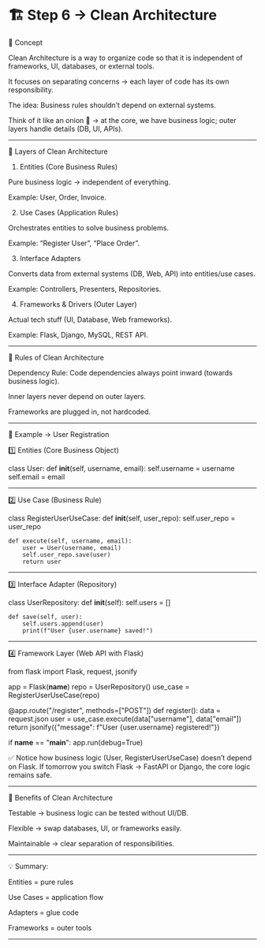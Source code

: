# 🏗️ Step 6 → Clean Architecture

🔹 Concept

Clean Architecture is a way to organize code so that it is independent of frameworks, UI, databases, or external tools.

It focuses on separating concerns → each layer of code has its own responsibility.

The idea: Business rules shouldn’t depend on external systems.


Think of it like an onion 🧅 → at the core, we have business logic; outer layers handle details (DB, UI, APIs).


---

🔹 Layers of Clean Architecture

1. Entities (Core Business Rules)

Pure business logic → independent of everything.

Example: User, Order, Invoice.



2. Use Cases (Application Rules)

Orchestrates entities to solve business problems.

Example: “Register User”, “Place Order”.



3. Interface Adapters

Converts data from external systems (DB, Web, API) into entities/use cases.

Example: Controllers, Presenters, Repositories.



4. Frameworks & Drivers (Outer Layer)

Actual tech stuff (UI, Database, Web frameworks).

Example: Flask, Django, MySQL, REST API.





---

🔹 Rules of Clean Architecture

Dependency Rule: Code dependencies always point inward (towards business logic).

Inner layers never depend on outer layers.

Frameworks are plugged in, not hardcoded.



---

🔹 Example → User Registration

1️⃣ Entities (Core Business Object)

class User:
    def __init__(self, username, email):
        self.username = username
        self.email = email


---

2️⃣ Use Case (Business Rule)

class RegisterUserUseCase:
    def __init__(self, user_repo):
        self.user_repo = user_repo

    def execute(self, username, email):
        user = User(username, email)
        self.user_repo.save(user)
        return user


---

3️⃣ Interface Adapter (Repository)

class UserRepository:
    def __init__(self):
        self.users = []

    def save(self, user):
        self.users.append(user)
        print(f"User {user.username} saved!")


---

4️⃣ Framework Layer (Web API with Flask)

from flask import Flask, request, jsonify

app = Flask(__name__)
repo = UserRepository()
use_case = RegisterUserUseCase(repo)

@app.route("/register", methods=["POST"])
def register():
    data = request.json
    user = use_case.execute(data["username"], data["email"])
    return jsonify({"message": f"User {user.username} registered!"})

if __name__ == "__main__":
    app.run(debug=True)

✅ Notice how business logic (User, RegisterUserUseCase) doesn’t depend on Flask.
If tomorrow you switch Flask → FastAPI or Django, the core logic remains safe.


---

🔹 Benefits of Clean Architecture

Testable → business logic can be tested without UI/DB.

Flexible → swap databases, UI, or frameworks easily.

Maintainable → clear separation of responsibilities.



---

💡 Summary:

Entities = pure rules

Use Cases = application flow

Adapters = glue code

Frameworks = outer tools



---
